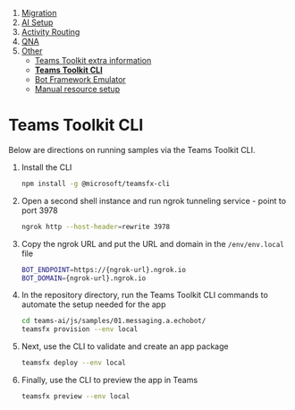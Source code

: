 1. [Migration](./00.MIGRATION.md)
2. [AI Setup](./01.AI-SETUP.md)
3. [Activity Routing](./02.ACTIVITY-ROUTING.md)
4. [QNA](./03.QNA.md)
5. [Other](../OTHER/TEAMS-TOOLKIT.md)
   - [Teams Toolkit extra information](./TEAMS-TOOLKIT.md)
   - [**Teams Toolkit CLI**](./TEAMS-TOOLKIT-CLI.md)
   - [Bot Framework Emulator](./BOTFRAMEWORK-EMULATOR.md)
   - [Manual resource setup](./MANUAL-RESOURCE-SETUP.md)

# Teams Toolkit CLI

Below are directions on running samples via the Teams Toolkit CLI.

1. Install the CLI

   ```bash
   npm install -g @microsoft/teamsfx-cli
   ```

1. Open a second shell instance and run ngrok tunneling service - point to port 3978

   ```bash
   ngrok http --host-header=rewrite 3978
   ```

1. Copy the ngrok URL and put the URL and domain in the `/env/env.local` file

   ```bash
   BOT_ENDPOINT=https://{ngrok-url}.ngrok.io
   BOT_DOMAIN={ngrok-url}.ngrok.io
   ```

1. In the repository directory, run the Teams Toolkit CLI commands to automate the setup needed for the app

   ```bash
   cd teams-ai/js/samples/01.messaging.a.echobot/
   teamsfx provision --env local

   ```

1. Next, use the CLI to validate and create an app package

   ```bash
   teamsfx deploy --env local
   ```

1. Finally, use the CLI to preview the app in Teams

   ```bash
   teamsfx preview --env local
   ```
